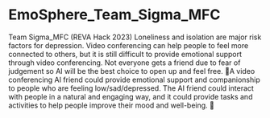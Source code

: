 # EmoSphere_Team_Sigma_MFC
Team Sigma_MFC (REVA Hack 2023)
Loneliness and isolation are major risk factors for depression. Video conferencing can help people to feel more connected to others, but it is still difficult to provide emotional support through video conferencing. Not everyone gets a friend due to fear of judgement so AI will be the best choice to open up and feel free.
A video conferencing AI friend could provide emotional support and companionship to people who are feeling low/sad/depressed. The AI friend could interact with people in a natural and engaging way, and it could provide tasks and activities to help people improve their mood and well-being.

